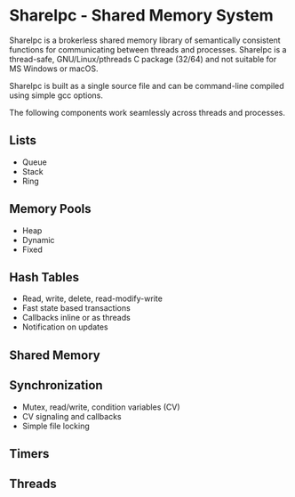 # ShareIpc - Shared Memory System
ShareIpc is a brokerless shared memory library of semantically consistent functions for communicating between threads and processes.  ShareIpc is a thread-safe, GNU/Linux/pthreads C package (32/64) and not suitable for MS Windows or macOS.

ShareIpc is built as a single source file and can be command-line compiled using simple gcc options.

The following components work seamlessly across threads and processes. 

## Lists
  + Queue
  + Stack
  + Ring
  
## Memory Pools
  + Heap 
  + Dynamic
  + Fixed
  
## Hash Tables
  + Read, write, delete, read-modify-write
  + Fast state based transactions
  + Callbacks inline or as threads
  + Notification on updates
  
## Shared Memory

## Synchronization
+ Mutex, read/write, condition variables (CV)
+ CV signaling and callbacks
+ Simple file locking

## Timers

## Threads
  
  

